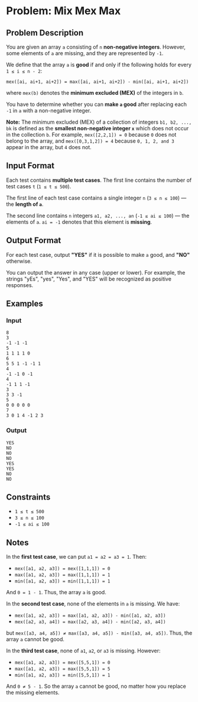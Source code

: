 
# Problem: Mix Mex Max

## Problem Description
You are given an array `a` consisting of `n` **non-negative integers**. However, some elements of `a` are missing, and they are represented by `-1`.

We define that the array `a` is **good** if and only if the following holds for every `1 ≤ i ≤ n - 2`:

`mex([ai, ai+1, ai+2]) = max([ai, ai+1, ai+2]) - min([ai, ai+1, ai+2])`

where `mex(b)` denotes the **minimum excluded (MEX)** of the integers in `b`.

You have to determine whether you can **make `a` good** after replacing each `-1` in `a` with a non-negative integer.

**Note:** The minimum excluded (MEX) of a collection of integers `b1, b2, ..., bk` is defined as the **smallest non-negative integer `x`** which does not occur in the collection `b`. For example, `mex([2,2,1]) = 0` because `0` does not belong to the array, and `mex([0,3,1,2]) = 4` because `0, 1, 2, and 3` appear in the array, but `4` does not.

## Input Format
Each test contains **multiple test cases**. The first line contains the number of test cases `t` (`1 ≤ t ≤ 500`).

The first line of each test case contains a single integer `n` (`3 ≤ n ≤ 100`) — the **length of `a`**.

The second line contains `n` integers `a1, a2, ..., an` (`-1 ≤ ai ≤ 100`) — the elements of `a`. `ai = -1` denotes that this element is **missing**.

## Output Format
For each test case, output **"YES"** if it is possible to make `a` good, and **"NO"** otherwise.

You can output the answer in any case (upper or lower). For example, the strings "yEs", "yes", "Yes", and "YES" will be recognized as positive responses.

## Examples

### Input

`8`<br/>
`3`<br/>
`-1 -1 -1`<br/>
`5`<br/>
`1 1 1 1 0`<br/>
`6`<br/>
`5 5 1 -1 -1 1`<br/>
`4`<br/>
`-1 -1 0 -1`<br/>
`4`<br/>
`-1 1 1 -1`<br/>
`3`<br/>
`3 3 -1`<br/>
`5`<br/>
`0 0 0 0 0`<br/>
`7`<br/>
`3 0 1 4 -1 2 3`<br/>

### Output

`YES`<br/>
`NO`<br/>
`NO`<br/>
`NO`<br/>
`YES`<br/>
`YES`<br/>
`NO`<br/>
`NO`<br/>

## Constraints
- `1 ≤ t ≤ 500`
- `3 ≤ n ≤ 100`
- `-1 ≤ ai ≤ 100`

## Notes
In the **first test case**, we can put `a1 = a2 = a3 = 1`. Then:
- `mex([a1, a2, a3]) = mex([1,1,1]) = 0`
- `max([a1, a2, a3]) = max([1,1,1]) = 1`
- `min([a1, a2, a3]) = min([1,1,1]) = 1`

And `0 = 1 - 1`. Thus, the array `a` is good.

In the **second test case**, none of the elements in `a` is missing. We have:
- `mex([a1, a2, a3]) = max([a1, a2, a3]) - min([a1, a2, a3])`
- `mex([a2, a3, a4]) = max([a2, a3, a4]) - min([a2, a3, a4])`

but `mex([a3, a4, a5]) ≠ max([a3, a4, a5]) - min([a3, a4, a5])`. Thus, the array `a` cannot be good.

In the **third test case**, none of `a1`, `a2`, or `a3` is missing. However:
- `mex([a1, a2, a3]) = mex([5,5,1]) = 0`
- `max([a1, a2, a3]) = max([5,5,1]) = 5`
- `min([a1, a2, a3]) = min([5,5,1]) = 1`

And `0 ≠ 5 - 1`. So the array `a` cannot be good, no matter how you replace the missing elements.

